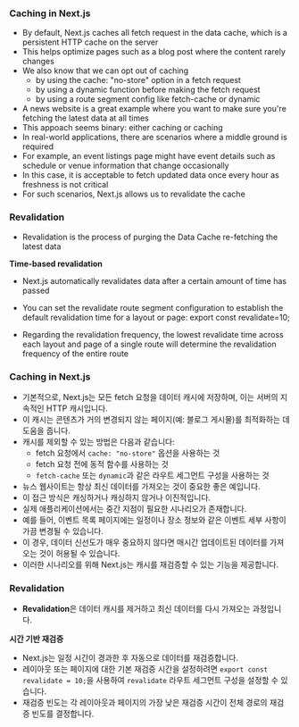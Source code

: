 ### Caching in Next.js

- By default, Next.js caches all fetch request in the data cache, which is a persistent HTTP cache on the server
- This helps optimize pages such as a blog post where the content rarely changes
- We also know that we can opt out of caching
  - by using the cache: "no-store" option in a fetch request
  - by using a dynamic function before making the fetch request
  - by using a route segment config like fetch-cache or dynamic
- A news website is a great example where you want to make sure you're fetching the latest data at all times
- This appoach seems binary: either caching or caching
- In real-world applications, there are scenarios where a middle ground is required
- For example, an event listings page might have event details such as schedule or venue information that change occasionally
- In this case, it is acceptable to fetch updated data once every hour as freshness is not critical
- For such scenarios, Next.js allows us to revalidate the cache

### Revalidation

- Revalidation is the process of purging the Data Cache re-fetching the latest data

**Time-based revalidation**

- Next.js automatically revalidates data after a certain amount of time has passed

- You can set the revalidate route segment configuration to establish the default revalidation time for a layout or page: export const revalidate=10;
- Regarding the revalidation frequency, the lowest revalidate time across each layout and page of a single route will determine the revalidation frequency of the entire route

### Caching in Next.js

- 기본적으로, Next.js는 모든 fetch 요청을 데이터 캐시에 저장하며, 이는 서버의 지속적인 HTTP 캐시입니다.
- 이 캐시는 콘텐츠가 거의 변경되지 않는 페이지(예: 블로그 게시물)를 최적화하는 데 도움을 줍니다.
- 캐시를 제외할 수 있는 방법은 다음과 같습니다:
  - fetch 요청에서 `cache: "no-store"` 옵션을 사용하는 것
  - fetch 요청 전에 동적 함수를 사용하는 것
  - `fetch-cache` 또는 `dynamic`과 같은 라우트 세그먼트 구성을 사용하는 것
- 뉴스 웹사이트는 항상 최신 데이터를 가져오는 것이 중요한 좋은 예입니다.
- 이 접근 방식은 캐싱하거나 캐싱하지 않거나 이진적입니다.
- 실제 애플리케이션에서는 중간 지점이 필요한 시나리오가 존재합니다.
- 예를 들어, 이벤트 목록 페이지에는 일정이나 장소 정보와 같은 이벤트 세부 사항이 가끔 변경될 수 있습니다.
- 이 경우, 데이터 신선도가 매우 중요하지 않다면 매시간 업데이트된 데이터를 가져오는 것이 허용될 수 있습니다.
- 이러한 시나리오를 위해 Next.js는 캐시를 재검증할 수 있는 기능을 제공합니다.

### Revalidation

- **Revalidation**은 데이터 캐시를 제거하고 최신 데이터를 다시 가져오는 과정입니다.

**시간 기반 재검증**

- Next.js는 일정 시간이 경과한 후 자동으로 데이터를 재검증합니다.
- 레이아웃 또는 페이지에 대한 기본 재검증 시간을 설정하려면 `export const revalidate = 10;`을 사용하여 `revalidate` 라우트 세그먼트 구성을 설정할 수 있습니다.
- 재검증 빈도는 각 레이아웃과 페이지의 가장 낮은 재검증 시간이 전체 경로의 재검증 빈도를 결정합니다.
